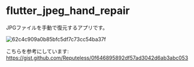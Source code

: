 # flutter_jpeg_hand_repair

JPGファイルを手動で復元するアプリです。

![62c4c909a0b85bfc5df7c73cc54ba37f](https://user-images.githubusercontent.com/15647868/147756272-375287f0-996b-47a8-af3f-8be374239912.png)

こちらを参考にしています: https://gist.github.com/Reputeless/0f646895892df57ad3042d6ab3abc053
